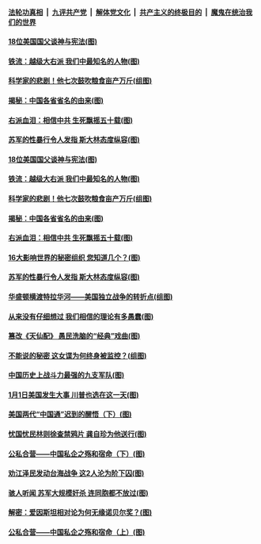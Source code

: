 

####  [法轮功真相](../../../../basic/blob/master/README.md?t=01052302) &nbsp;|&nbsp; [九评共产党](../../../../9ping.md/blob/master/README.md?t=01052302) &nbsp;|&nbsp; [解体党文化](../../../../jtdwh.md/blob/master/README.md?t=01052302)  &nbsp;|&nbsp; [共产主义的终极目的](../../../../gczydzjmd.md/blob/master/README.md?t=01052302) &nbsp;|&nbsp; [魔鬼在统治我们的世界](../../../../mgztzwmdsj.md/blob/master/README.md?t=01052302) 

#### [18位美国国父谈神与宪法(图)](../pages/p6/958060.md?t=01052302) 

#### [铁流：越级大右派 我们中最知名的人物(图)](../pages/p6/956329.md?t=01052302) 

#### [科学家的悲剧！他七次鼓吹粮食亩产万斤(组图)](../pages/p6/957851.md?t=01052302) 

#### [揭秘：中国各省省名的由来(图)](../pages/p6/957221.md?t=01052302) 

#### [右派血泪：相信中共 生死飘摇五十载(图)](../pages/p6/956343.md?t=01052302) 

#### [苏军的性暴行令人发指 斯大林态度纵容(图)](../pages/p6/957185.md?t=01052302) 

#### [18位美国国父谈神与宪法(图)](../pages/p6/958060.md?t=01052302) 

#### [铁流：越级大右派 我们中最知名的人物(图)](../pages/p6/956329.md?t=01052302) 

#### [科学家的悲剧！他七次鼓吹粮食亩产万斤(组图)](../pages/p6/957851.md?t=01052302) 

#### [揭秘：中国各省省名的由来(图)](../pages/p6/957221.md?t=01052302) 

#### [右派血泪：相信中共 生死飘摇五十载(图)](../pages/p6/956343.md?t=01052302) 

#### [16大影响世界的秘密组织 您知道几个？(图)](../pages/p6/957909.md?t=01052302) 

#### [苏军的性暴行令人发指 斯大林态度纵容(图)](../pages/p6/957185.md?t=01052302) 

#### [华盛顿横渡特拉华河——美国独立战争的转折点(组图)](../pages/p6/957797.md?t=01052302) 

#### [从来没有仔细想过 我们相信的理论有多愚蠢(图)](../pages/p6/956683.md?t=01052302) 

#### [篡改《天仙配》 愚民洗脑的“经典”戏曲(图)](../pages/p6/952961.md?t=01052302) 

#### [不能说的秘密 这女谍为何终身被监控？(组图)](../pages/p6/957551.md?t=01052302) 

#### [中国历史上战斗力最强的九支军队(图)](../pages/p6/957680.md?t=01052302) 

#### [1月1日美国发生大事 川普也选在这一天(图)](../pages/p6/957595.md?t=01052302) 

#### [美国两代“中国通”迟到的醒悟（下）(图)](../pages/p6/957313.md?t=01052302) 

#### [忧国忧民林则徐查禁鸦片 龚自珍为他送行(图)](../pages/p6/956394.md?t=01052302) 

#### [公私合营——中国私企之殇和宿命（下）(图)](../pages/p6/957265.md?t=01052302) 

#### [劝江泽民发动台海战争 这2人沦为阶下囚(图)](../pages/p6/957188.md?t=01052302) 

#### [骇人听闻 苏军大规模奸杀 连同胞都不放过(图)](../pages/p6/957181.md?t=01052302) 

#### [解密：爱因斯坦相对论为何无缘诺贝尔奖？(图)](../pages/p6/957218.md?t=01052302) 

#### [公私合营——中国私企之殇和宿命（上）(图)](../pages/p6/957261.md?t=01052302) 

